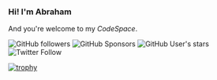 ### Hi! I'm **Abraham**

And you're welcome to my _CodeSpace_.

![GitHub followers](https://img.shields.io/github/followers/anubra266?style=social)
![GitHub Sponsors](https://img.shields.io/github/sponsors/anubra266?style=social)
![GitHub User's stars](https://img.shields.io/github/stars/anubra266?style=social)
![Twitter Follow](https://img.shields.io/twitter/follow/anubra266?style=social)

[![trophy](https://github-profile-trophy.vercel.app/?username=anubra266&theme=onedark)](https://github.com/anubra266)
